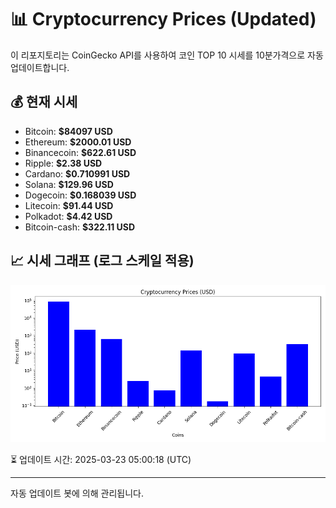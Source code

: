 
# 📊 Cryptocurrency Prices (Updated)

이 리포지토리는 CoinGecko API를 사용하여 코인 TOP 10 시세를 10분가격으로 자동 업데이트합니다.

## 💰 현재 시세
- Bitcoin: **$84097 USD**
- Ethereum: **$2000.01 USD**
- Binancecoin: **$622.61 USD**
- Ripple: **$2.38 USD**
- Cardano: **$0.710991 USD**
- Solana: **$129.96 USD**
- Dogecoin: **$0.168039 USD**
- Litecoin: **$91.44 USD**
- Polkadot: **$4.42 USD**
- Bitcoin-cash: **$322.11 USD**

## 📈 시세 그래프 (로그 스케일 적용)
![Crypto Prices](crypto_prices.png)

⏳ 업데이트 시간: 2025-03-23 05:00:18 (UTC)

---
자동 업데이트 봇에 의해 관리됩니다.
